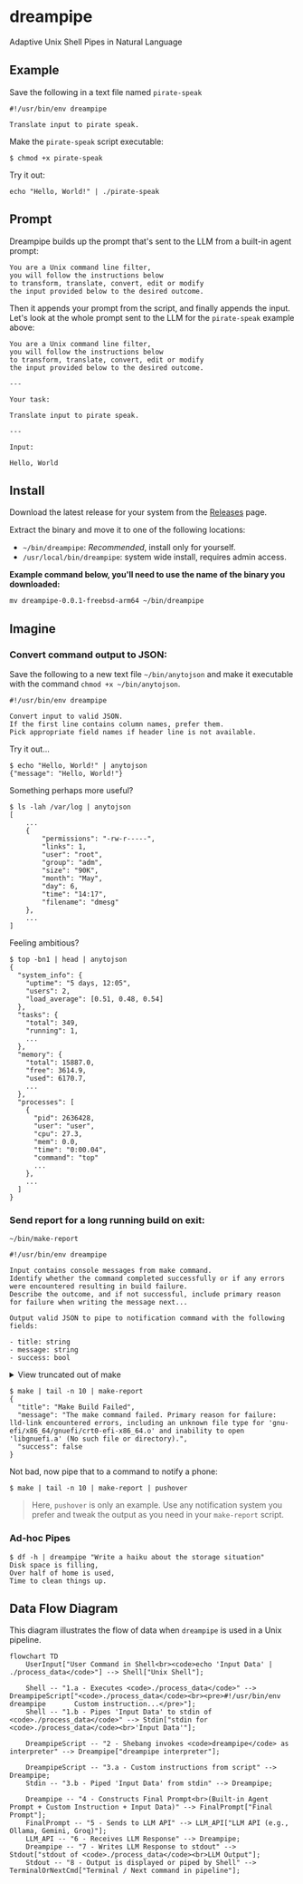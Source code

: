 # dreampipe

Adaptive Unix Shell Pipes in Natural Language

## Example

Save the following in a text file named `pirate-speak`

```
#!/usr/bin/env dreampipe

Translate input to pirate speak.
```

Make the `pirate-speak` script executable:

```console
$ chmod +x pirate-speak
```

Try it out:

```console
echo "Hello, World!" | ./pirate-speak
```

## Prompt

Dreampipe builds up the prompt that's sent to the LLM from a built-in agent prompt:

```
You are a Unix command line filter, 
you will follow the instructions below 
to transform, translate, convert, edit or modify 
the input provided below to the desired outcome.
```

Then it appends your prompt from the script, and finally appends the input. Let's look at the whole prompt sent to the LLM for the `pirate-speak` example above:

```
You are a Unix command line filter, 
you will follow the instructions below 
to transform, translate, convert, edit or modify 
the input provided below to the desired outcome.

---

Your task:

Translate input to pirate speak.

---

Input:

Hello, World
```

## Install

Download the latest release for your system from the [Releases](https://github.com/hiway/dreampipe/releases) page.

Extract the binary and move it to one of the following locations:

- `~/bin/dreampipe`: *Recommended*, install only for yourself.
- `/usr/local/bin/dreampipe`: system wide install, requires admin access.

**Example command below, you'll need to use the name of the binary you downloaded:**
```
mv dreampipe-0.0.1-freebsd-arm64 ~/bin/dreampipe
```

## Imagine

### Convert command output to JSON:

Save the following to a new text file `~/bin/anytojson` and make it executable with the command `chmod +x ~/bin/anytojson`.

```
#!/usr/bin/env dreampipe

Convert input to valid JSON. 
If the first line contains column names, prefer them.
Pick appropriate field names if header line is not available.
```

Try it out...

```console
$ echo "Hello, World!" | anytojson 
{"message": "Hello, World!"}
```

Something perhaps more useful?

```console
$ ls -lah /var/log | anytojson
[
    ...
    {
        "permissions": "-rw-r-----",
        "links": 1,
        "user": "root",
        "group": "adm",
        "size": "90K",
        "month": "May",
        "day": 6,
        "time": "14:17",
        "filename": "dmesg"
    },
    ...
]
```

Feeling ambitious?

```console
$ top -bn1 | head | anytojson 
{
  "system_info": {
    "uptime": "5 days, 12:05",
    "users": 2,
    "load_average": [0.51, 0.48, 0.54]
  },
  "tasks": {
    "total": 349,
    "running": 1,
    ...
  },
  "memory": {
    "total": 15887.0,
    "free": 3614.9,
    "used": 6170.7,
    ...
  },
  "processes": [
    {
      "pid": 2636428,
      "user": "user",
      "cpu": 27.3,
      "mem": 0.0,
      "time": "0:00.04",
      "command": "top"
      ...
    },
    ...
  ]
}
```

### Send report for a long running build on exit:

`~/bin/make-report`
```
#!/usr/bin/env dreampipe

Input contains console messages from make command.
Identify whether the command completed successfully or if any errors were encountered resulting in build failure.
Describe the outcome, and if not successful, include primary reason for failure when writing the message next...

Output valid JSON to pipe to notification command with the following fields:

- title: string
- message: string
- success: bool
```

<details>
<summary>View truncated out of make</summary>

```console
make[1]: Nothing to be done for 'all'.
make[1]: Leaving directory '/home/harshad/src/zulefi/gnu-efi/gnuefi'
lld-link /LIBPATH:gnu-efi/x86_64/lib  /SUBSYSTEM:EFI_APPLICATION /ENTRY:EfiMain /NOLOGO /DEBUG:NONE /OPT:REF /OUT:build/BOOTX64.EFI gnu-efi/x86_64/gnuefi/crt0-efi-x86_64.o   build/main.o libgnuefi.a libefi.a
lld-link: error: gnu-efi/x86_64/gnuefi/crt0-efi-x86_64.o: unknown file type
lld-link: error: could not open 'libgnuefi.a': No such file or directory
lld-link: error: unknown file type: data.o
lld-link: error: unknown file type: init.o
lld-link: error: unknown file type: print.o
make: *** [Makefile:76: build/BOOTX64.EFI] Error 1
```

</details>

```console
$ make | tail -n 10 | make-report
{
  "title": "Make Build Failed",
  "message": "The make command failed. Primary reason for failure: lld-link encountered errors, including an unknown file type for 'gnu-efi/x86_64/gnuefi/crt0-efi-x86_64.o' and inability to open 'libgnuefi.a' (No such file or directory).",
  "success": false
}
```

Not bad, now pipe that to a command to notify a phone:

```console
$ make | tail -n 10 | make-report | pushover
```

> Here, `pushover` is only an example. Use any notification system you prefer and tweak the output as you need in your `make-report` script.

### Ad-hoc Pipes

```console
$ df -h | dreampipe "Write a haiku about the storage situation"
Disk space is filling,
Over half of home is used,
Time to clean things up.
```

## Data Flow Diagram

This diagram illustrates the flow of data when `dreampipe` is used in a Unix pipeline.

```mermaid
flowchart TD
    UserInput["User Command in Shell<br><code>echo 'Input Data' | ./process_data</code>"] --> Shell["Unix Shell"];

    Shell -- "1.a - Executes <code>./process_data</code>" --> DreampipeScript["<code>./process_data</code><br><pre>#!/usr/bin/env dreampipe       Custom instruction...</pre>"];
    Shell -- "1.b - Pipes 'Input Data' to stdin of <code>./process_data</code>" --> Stdin["stdin for <code>./process_data</code><br>'Input Data'"];

    DreampipeScript -- "2 - Shebang invokes <code>dreampipe</code> as interpreter" --> Dreampipe["dreampipe interpreter"];
    
    DreampipeScript -- "3.a - Custom instructions from script" --> Dreampipe;
    Stdin -- "3.b - Piped 'Input Data' from stdin" --> Dreampipe;
    
    Dreampipe -- "4 - Constructs Final Prompt<br>(Built-in Agent Prompt + Custom Instruction + Input Data)" --> FinalPrompt["Final Prompt"];
    FinalPrompt -- "5 - Sends to LLM API" --> LLM_API["LLM API (e.g., Ollama, Gemini, Groq)"];
    LLM_API -- "6 - Receives LLM Response" --> Dreampipe;
    Dreampipe -- "7 - Writes LLM Response to stdout" --> Stdout["stdout of <code>./process_data</code><br>LLM Output"];
    Stdout -- "8 - Output is displayed or piped by Shell" --> TerminalOrNextCmd["Terminal / Next command in pipeline"];
```
